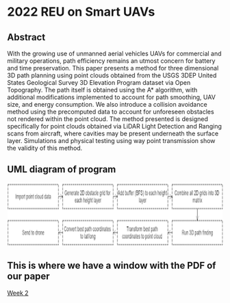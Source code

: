 # 2022 REU on Smart UAVs

## Abstract
With the growing use of unmanned aerial vehicles UAVs for commercial and military operations, path efficiency remains an utmost concern for battery and time preservation. This paper presents a method for three dimensional 3D path planning using point clouds obtained from the USGS 3DEP United States Geological Survey 3D Elevation Program dataset via Open Topography. The path itself is obtained using the A* algorithm, with additional modifications implemented to account for path smoothing, UAV size, and energy consumption. We also introduce a collision avoidance method using the precomputed data to account for unforeseen obstacles not rendered within the point cloud. The method presented is designed specifically for point clouds obtained via LiDAR Light Detection and Ranging scans from aircraft, where cavities may be present underneath the surface layer. Simulations and physical testing using way point transmission show the validity of this method.

## UML diagram of program
<p align="center">
  <img src="Images/UML_diagram.png" width="1000" height="150" >
</p>

## This is where we have a window with the PDF of our paper
<!-- <a href="/gh-pages/2022_REU_on_Smart_UAVs.pdf" class="image fit"><img src="images/marr_pic.jpg" alt=""></a>-->
[Week 2](/2022_REU_on_Smart_UAVs.pdf)
<!-- <embed src="https://raw.githubusercontent.com/alecstem/REUWebsite/gh-pages/2022_REU_on_Smart_UAVs.pdf" width="100%" height="850px"/> -->
